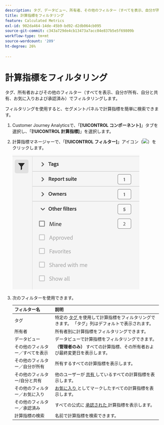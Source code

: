 ```yaml
---
description: タグ、データビュー、所有者、その他のフィルター（すべてを表示、自分が所有、自分と共有、お気に入りおよび承認済み）でフィルタリングします。
title: 計算指標をフィルタリング
feature: Calculated Metrics
exl-id: 902da464-14de-45b9-bd92-d2db064cb095
source-git-commit: c343a729de4cb13473a7acc04e837b5e5f69809b
workflow-type: tm+mt
source-wordcount: '209'
ht-degree: 26%

---
```


# 計算指標をフィルタリング

タグ、所有者およびその他のフィルター（すべてを表示、自分が所有、自分と共有、お気に入りおよび承認済み）でフィルタリングします。

フィルタリングを使用すると、セグメントパネルで計算指標を簡単に検索できます。

1. Customer Journey Analyticsで、「**[!UICONTROL コンポーネント]**」タブを選択し、「**[!UICONTROL 計算指標]**」を選択します。

1. 計算指標マネージャーで、「**[!UICONTROL フィルター]**」アイコン（![](https://spectrum.adobe.com/static/icons/workflow_18/Smock_Filter_18_N.svg)）をクリックします。

   ![ フィルターアイコンと使用可能なフィルター（タグ、レポートスイート、所有者など）を表示する計算指標マネージャー。](assets/filtering.png)

1. 次のフィルターを使用できます。

   | フィルター名 | 説明 |
   |---|---|
   | タグ | 特定の [ タグ ](/help/components/calc-metrics/cm-workflow/cm-tagging.md) を使用して計算指標をフィルタリングできます。 「タグ」列はデフォルトで表示されます。 |
   | 所有者 | 所有者別に計算指標をフィルタリングできます。 |
   | データビュー | データビューで計算指標をフィルタリングできます。 |
   | その他のフィルター／すべてを表示 | **（管理者のみ）** すべての計算指標、その所有者および最終変更日を表示します。 |
   | その他のフィルター／自分が所有 | 所有するすべての計算指標を表示します。 |
   | その他のフィルター/自分と共有 | 他のユーザーが [ 共有 ](/help/components/calc-metrics/cm-workflow/cm-sharing.md) しているすべての計算指標を表示します。 |
   | その他のフィルター／お気に入り | [ お気に入り ](/help/components/calc-metrics/cm-workflow/cm-favorite.md) としてマークしたすべての計算指標を表示します。 |
   | その他のフィルター／承認済み | すべての公式に [ 承認された ](/help/components/calc-metrics/cm-workflow/cm-approving.md) 計算指標を表示します。 |
   | 計算指標の検索 | 名前で計算指標を検索できます。 |
